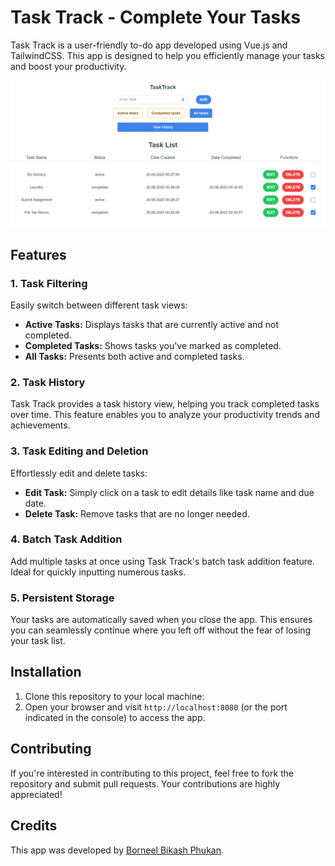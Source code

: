 # Task Track - Complete Your Tasks

Task Track is a user-friendly to-do app developed using Vue.js and TailwindCSS. This app is designed to help you efficiently manage your tasks and boost your productivity.

![App Screenshot](screenshot.png)

## Features

### 1. Task Filtering

Easily switch between different task views:

- **Active Tasks:** Displays tasks that are currently active and not completed.
- **Completed Tasks:** Shows tasks you've marked as completed.
- **All Tasks:** Presents both active and completed tasks.

### 2. Task History

Task Track provides a task history view, helping you track completed tasks over time. This feature enables you to analyze your productivity trends and achievements.

### 3. Task Editing and Deletion

Effortlessly edit and delete tasks:

- **Edit Task:** Simply click on a task to edit details like task name and due date.
- **Delete Task:** Remove tasks that are no longer needed.

### 4. Batch Task Addition

Add multiple tasks at once using Task Track's batch task addition feature. Ideal for quickly inputting numerous tasks.

### 5. Persistent Storage

Your tasks are automatically saved when you close the app. This ensures you can seamlessly continue where you left off without the fear of losing your task list.

## Installation

1. Clone this repository to your local machine:
5. Open your browser and visit `http://localhost:8080` (or the port indicated in the console) to access the app.

## Contributing

If you're interested in contributing to this project, feel free to fork the repository and submit pull requests. Your contributions are highly appreciated!

## Credits

This app was developed by [Borneel Bikash Phukan](https://github.com/borneelphukan).





